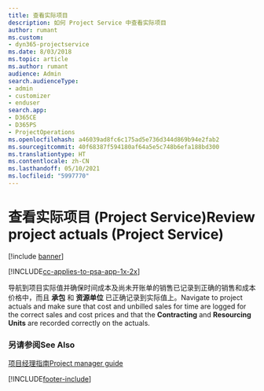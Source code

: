 ```yaml
---
title: 查看实际项目
description: 如何 Project Service 中查看实际项目
author: rumant
ms.custom:
- dyn365-projectservice
ms.date: 8/03/2018
ms.topic: article
ms.author: rumant
audience: Admin
search.audienceType:
- admin
- customizer
- enduser
search.app:
- D365CE
- D365PS
- ProjectOperations
ms.openlocfilehash: a46039ad8fc6c175ad5e736d344d869b94e2fab2
ms.sourcegitcommit: 40f68387f594180af64a5e5c748b6efa188bd300
ms.translationtype: HT
ms.contentlocale: zh-CN
ms.lasthandoff: 05/10/2021
ms.locfileid: "5997770"
---
```

# <a name="review-project-actuals-project-service"></a><span data-ttu-id="90e3f-103">查看实际项目 (Project Service)</span><span class="sxs-lookup"><span data-stu-id="90e3f-103">Review project actuals (Project Service)</span></span>

[!include [banner](../includes/psa-now-project-operations.md)]

[!INCLUDE[cc-applies-to-psa-app-1x-2x](../includes/cc-applies-to-psa-app-1x-2x.md)]

<span data-ttu-id="90e3f-104">导航到项目实际值并确保时间成本及尚未开账单的销售已记录到正确的销售和成本价格中，而且 **承包** 和 **资源单位** 已正确记录到实际值上。</span><span class="sxs-lookup"><span data-stu-id="90e3f-104">Navigate to project actuals and make sure that cost and unbilled sales for time are logged for the correct sales and cost prices and that the **Contracting** and **Resourcing Units** are recorded correctly on the actuals.</span></span>  
  
### <a name="see-also"></a><span data-ttu-id="90e3f-105">另请参阅</span><span class="sxs-lookup"><span data-stu-id="90e3f-105">See Also</span></span>  
 [<span data-ttu-id="90e3f-106">项目经理指南</span><span class="sxs-lookup"><span data-stu-id="90e3f-106">Project manager guide</span></span>](../psa/project-manager-guide.md)


[!INCLUDE[footer-include](../includes/footer-banner.md)]